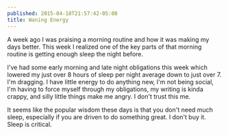 ```yaml
---
published: 2015-04-18T21:57:42-05:00
title: Waning Energy
---
```

A week ago I was praising a morning routine and how it was making my days better. This week I realized one of the key parts of that morning routine is getting enough sleep the night before.

I've had some early morning and late night obligations this week which lowered my just over 8 hours of sleep per night average down to just over 7. I'm dragging. I have little energy to do anything new, I'm not being social, I'm having to force myself through my obligations, my writing is kinda crappy, and silly little things make me angry. I don't trust this me.

It seems like the popular wisdom these days is that you don't need much sleep, especially if you are driven to do something great. I don't buy it. Sleep is critical. 